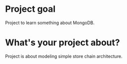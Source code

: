 # Project goal
Project to learn something about MongoDB.
# What's your project about?
Project is about modeling simple store chain architecture.